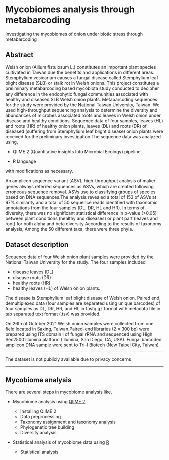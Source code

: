 # Mycobiomes analysis through metabarcoding

Investigating the mycobiomes of onion under biotic stress through metabarcoding


## Abstract

Welsh onion (Allium fistulosum L.) constitutes an important plant species cultivated in Taiwan due the benefits and applications in different areas. Stemphylium vesicarium causes a fungal disease called Stemphylium leaf blight disease (SLB) or stalk rot in Welsh onions. This project constitutes a preliminary metabarcoding based mycobiota study conducted to decipher any difference in the endophytic fungal communities associated with healthy and diseased SLB Welsh onion plants. Metabarcoding sequences for the study were provided by the National Taiwan University, Taiwan. We used high-throughput sequencing analysis to determine the diversity and abundances of microbes associated roots and leaves in Welsh onion under disease and healthy conditions. Sequence data of four samples, leaves (HL) and roots (HR) of healthy onion plants, leaves (DL) and roots (DR) of diseased (suffering from Stemphylium leaf blight disease) onion plants were received for the preliminary investigation The sequence data was analyzed using, 
- QIIME 2 (Quantitative insights Into Microbial Ecology) pipeline
 
- R language 


with modifications as necessary. 

An amplicon sequence variant (ASV), high-throughput analysis of maker genes always referred sequences as ASVs, which are created following erroneous sequence removal. ASVs use to classifying groups of species based on DNA sequences.The analysis revealed a total of 153 of ASVs at 97% similarity and a total of 50 sequence reads identified with taxonomic annotations from the four samples (DL, DR, HL and HR). In terms of diversity, there was no significant statistical difference in p-value (>0.05) between plant conditions (healthy and diseases) or plant part (leaves and root) for both alpha and beta diversity.According to the results of taxonomy analysis, Among the 50 different taxa, there were three phyla.

## Dataset description

Sequence data of four Welsh onion plant samples were provided by the National Taiwan University for the study. The four samples included 
- disease leaves (DL)
- disease roots (DR)
- healthy roots (HR)
- healthy leaves (HL) of Welsh onion plants. 

The disease is Stemphylium leaf blight disease of Welsh onion. Paired end, demultiplexed data (four samples are separated using unique barcodes) of four samples as DL, DR, HR, and HL in fastq.gz format with metadata file in tab separated text format (.tsv) was provided.

On 26th of October 2021 Welsh onion samples were collected from one field located in Saxing, Taiwan.Paired-end libraries (2 × 300 bp) were prepared using ITS domain I of fungal rRNA and sequenced using High Sec2500 Illumina platform (Illumina, San Diego, CA, USA). Fungal barcoded amplicon DNA sample were sent to Tri-I Biotech (New Taipei City, Taiwan)

---
The dataset is not publicly available due to privacy concerns

----


## Mycobiome analysis

There are several steps in mycobiome analysis like,
- Mycobiome analysis using [QIIME 2](qiime2/README.md)
     -  Installing QIIME 2
     - Data preprocessing
     - Taxonomy assignment and taxonomy analysis
     - Phylogenetic tree building
     - Diversity analysis
  
- Statistical analysis of mycobiome data using [R](stat_analysis_R/README.md)
     - Statistical analysis

